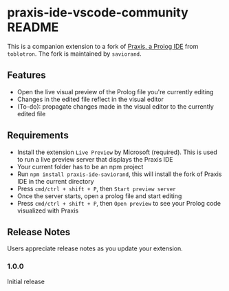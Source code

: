 # praxis-ide-vscode-community README

This is a companion extension to a fork of [Praxis, a Prolog IDE](https://github.com/toblotron/praxis-ide) from `toblotron`. The fork is maintained by `saviorand`.

## Features

 - Open the live visual preview of the Prolog file you're currently editing
 - Changes in the edited file reflect in the visual editor
 - (To-do): propagate changes made in the visual editor to the currently edited file

## Requirements

 - Install the extension `Live Preview` by Microsoft (required). This is used to run a live preview server that displays the Praxis IDE
 - Your current folder has to be an npm project
 - Run `npm install praxis-ide-saviorand`, this will install the fork of Praxis IDE in the current directory
 - Press `cmd/ctrl + shift + P`, then `Start preview server`
 - Once the server starts, open a prolog file and start editing
 - Press `cmd/ctrl + shift + P`, then `Open preview` to see your Prolog code visualized with Praxis

## Release Notes

Users appreciate release notes as you update your extension.

### 1.0.0

Initial release
